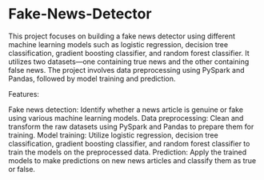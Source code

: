 # Fake-News-Detector

This project focuses on building a fake news detector using different machine learning models such as logistic regression, decision tree classification, gradient boosting classifier, and random forest classifier. It utilizes two datasets—one containing true news and the other containing false news. The project involves data preprocessing using PySpark and Pandas, followed by model training and prediction.

Features:

Fake news detection: Identify whether a news article is genuine or fake using various machine learning models.
Data preprocessing: Clean and transform the raw datasets using PySpark and Pandas to prepare them for training.
Model training: Utilize logistic regression, decision tree classification, gradient boosting classifier, and random forest classifier to train the models on the preprocessed data.
Prediction: Apply the trained models to make predictions on new news articles and classify them as true or false.
